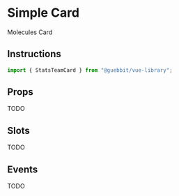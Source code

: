 # Simple Card
<Badge type="tip">Molecules</Badge> <Badge type="info">Card</Badge>

## Instructions

```ts
import { StatsTeamCard } from "@guebbit/vue-library";
```







## Props
TODO

## Slots
TODO

## Events
TODO

<style lang="scss">
@use "../../theme.scss";
</style>

<script setup>
import { StatsTeamCard } from '../../../src/';
</script>
